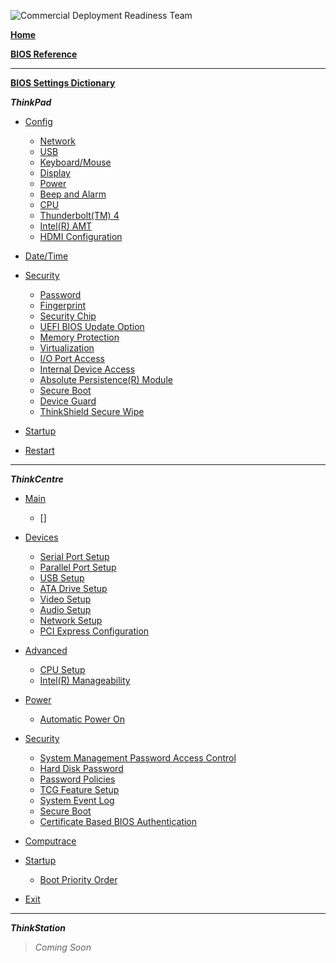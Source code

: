 ![Commercial Deployment Readiness Team](../../../img/cdrt.png)

[**Home**](/)

[**BIOS Reference**](bios/bios_top.md) 

---

[**BIOS Settings Dictionary**](bios/settings/dictionary.md)

***ThinkPad***

- [Config](bios/settings/thinkpad/config.md)
   - [Network](bios/settings/thinkpad/network.md)
   - [USB](bios/settings/thinkpad/usb.md)
   - [Keyboard/Mouse](bios/settings/thinkpad/keyboardmouse.md)
   - [Display](bios/settings/thinkpad/display.md)
   - [Power](bios/settings/thinkpad/power.md)
   - [Beep and Alarm](bios/settings/thinkpad/beepalarm.md)
   - [CPU](bios/settings/thinkpad/cpu.md)
   - [Thunderbolt(TM) 4](bios/settings/thinkpad/thunderbolttm4.md)
   - [Intel(R) AMT](bios/settings/thinkpad/intelramt.md)
   - [HDMI Configuration](bios/settings/thinkpad/hdmi.md)

- [Date/Time](bios/settings/thinkpad/datetime.md)

- [Security](bios/settings/thinkpad/security.md)
  - [Password](bios/settings/thinkpad/password.md)
  - [Fingerprint](bios/settings/thinkpad/fingerprint.md)
  - [Security Chip](bios/settings/thinkpad/securitychip.md)
  - [UEFI BIOS Update Option](bios/settings/thinkpad/uefibiosupdate.md)
  - [Memory Protection](bios/settings/thinkpad/memoryprotection.md)
  - [Virtualization](bios/settings/thinkpad/virtualization.md)
  - [I/O Port Access](bios/settings/thinkpad/ioportaccess.md)
  - [Internal Device Access](bios/settings/thinkpad/internaldeviceaccess.md)
  - [Absolute Persistence(R) Module](bios/settings/thinkpad/abspersistencemodule.md)
  - [Secure Boot](bios/settings/thinkpad/secureboot.md)
  - [Device Guard](bios/settings/thinkpad/deviceguard.md)
  - [ThinkShield Secure Wipe](bios/settings/thinkpad/thinkshieldsecurewipe.md)

- [Startup](bios/settings/thinkpad/startup.md)

- [Restart](bios/settings/thinkpad/restart.md)

---

***ThinkCentre***
- [Main](bios/settings/thinkcenter/main.md)
  - []

- [Devices](bios/settings/thinkcenter/devices.md)
  - [Serial Port Setup](bios/settings/thinkcenter/serial_port_setup.md)
  - [Parallel Port Setup](bios/settings/thinkcenter/parallel_port_setup.md)
  - [USB Setup](bios/settings/thinkcenter/usb_setup.md)
  - [ATA Drive Setup](bios/settings/thinkcenter/ata_drive_setup.md)
  - [Video Setup](bios/settings/thinkcenter/video_setup.md)
  - [Audio Setup](bios/settings/thinkcenter/audio_setup.md)
  - [Network Setup](bios/settings/thinkcenter/network_setup.md)
  - [PCI Express Configuration](bios/settings/thinkcenter/pci_express_configuration.md)

- [Advanced](bios/settings/thinkcenter/advanced.md)
  - [CPU Setup](bios/settings/thinkcenter/cpu_setup.md)
  - [Intel(R) Manageability](bios/settings/thinkcenter/intel_r_manageability.md)

- [Power](bios/settings/thinkcenter/power.md)
  - [Automatic Power On](bios/settings/thinkcenter/automatic_power_on.md)

- [Security](bios/settings/thinkcenter/security.md)
  - [System Management Password Access Control](bios/settings/thinkcenter/system_management_password_access_control.md)
  - [Hard Disk Password](bios/settings/thinkcenter/hard_disk_password.md)
  - [Password Policies](bios/settings/thinkcenter/password_policies.md)
  - [TCG Feature Setup](bios/settings/thinkcenter/tcg_feature_setup.md)
  - [System Event Log](bios/settings/thinkcenter/system_event_log.md)
  - [Secure Boot](bios/settings/thinkcenter/secure_boot.md)
  - [Certificate Based BIOS Authentication](bios/settings/thinkcenter/certificate_based_bios_authentication.md)
<!--   - [Key Management](bios/settings/thinkcenter/key_management.md) -->
  - [Computrace](bios/settings/thinkcenter/computrace.md)
- [Startup](bios/settings/thinkcenter/startup.md)
  - [Boot Priority Order](bios/settings/thinkcenter/boot_priority_order.md)

- [Exit](bios/settings/thinkcenter/exit.md)

---

***ThinkStation***
> *Coming Soon*